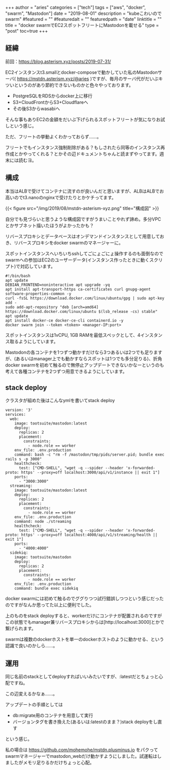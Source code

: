 +++
author = "aries"
categories = ["tech"]
tags = ["aws", "docker", "swarm", "Mastodon"]
date = "2019-08-01"
description = "kubeこわいのでswarm"
#featured = ""
#featuredalt = ""
featuredpath = "date"
linktitle = ""
title = "docker swarmでEC2スポットフリートにMastodonを載せる"
type = "post"
toc=true
+++

## 経緯

前回：https://blog.asterism.xyz/posts/2019-07-31/

EC2インスタンスt3.smallとdocker-composeで動かしていた私のMastodonサーバ( https://mstdn.asterism.xyz/@aries )ですが、毎月のサーバ代がだいぶキツいというのがあり節約できないものかと色々やっております。

- PostgreSQLをRDSからdocker上に移行
- S3+CloudFrontからS3+Cloudflareへ
- その後S3からwasabiへ

そんな事もありEC2の金額をだいぶ下げられるスポットフリートが気になりお試しという感じ。

ただ、フリートの挙動よくわかっておらず……。

フリートでもインスタンス強制削除がある？もしされたら同等のインスタンス再作成とかやってくれる？とかその辺ドキュメントちゃんと読まずやってます。週末には読むヨ。

## 構成

本当はALBで受けてコンテナに流すのが良いんだと思いますが、ALBはALBでお高いのでt3.nanoのnginxで受けたりとかケチってます。

{{< figure src="/img/2019/08/mstdn-asterism-xyz.png" title="構成図" >}}

自分でも見づらいと思うような構成図ですがうまいことやれず諦め。多分VPCとかサブネット描いたほうがよかったかも？

リバースプロキシとデータベースはオンデマンドインスタンスとして用意しておき、リバースプロキシをdocker swarmのマネージャーに。

スポットインスタンスへいちいちsshしてごにょごにょ操作するのも面倒なのでswarmへの参加はEC2のユーザーデータ(インスタンス作ったときに動くスクリプト)で対応しています。

```
#!/bin/bash
apt update
DEBIAN_FRONTEND=noninteractive apt upgrade -yq
apt install apt-transport-https ca-certificates curl gnupg-agent software-properties-common -y
curl -fsSL https://download.docker.com/linux/ubuntu/gpg | sudo apt-key add -
sudo add-apt-repository "deb [arch=amd64] https://download.docker.com/linux/ubuntu $(lsb_release -cs) stable"
apt update
apt install docker-ce docker-ce-cli containerd.io -y
docker swarm join --token <token> <manager-IP:port>
```

スポットインスタンスは1vCPU, 1GB RAMを最低スペックとして、4インスタンス取るようにしています。

Mastodonの各コンテナを1つずつ動かすだけなら3つあるいは2つでも足りますが、(あるいはmanager上でも動かすならスポットは1つでも多分足りる)、折角docker swarmを初めて触るので無停止アップデートできないかなーというのも考えて各種コンテナを2つずつ用意できるようにしています。

## stack deploy

クラスタが組めた後はこんなymlを書いてstack deploy

```
version: '3'
services:
  web:
    image: tootsuite/mastodon:latest
    deploy:
      replicas: 2
      placement:
        constraints:
          - node.role == worker
    env_file: .env.production
    command: bash -c "rm -f /mastodon/tmp/pids/server.pid; bundle exec rails s -p 3000"
    healthcheck:
      test: ["CMD-SHELL", "wget -q --spider --header 'x-forwarded-proto: https' --proxy=off localhost:3000/api/v1/instance || exit 1"]
    ports:
      - "3000:3000"
  streaming:
    image: tootsuite/mastodon:latest
    deploy:
      replicas: 2
      placement:
        constraints:
          - node.role == worker
    env_file: .env.production
    command: node ./streaming
    healthcheck:
      test: ["CMD-SHELL", "wget -q --spider --header 'x-forwarded-proto: https' --proxy=off localhost:4000/api/v1/streaming/health || exit 1"]
    ports:
      - "4000:4000"
  sidekiq:
    image: tootsuite/mastodon
    deploy:
      replicas: 2
      placement:
        constraints:
          - node.role == worker
    env_file: .env.production
    command: bundle exec sidekiq
```

docker swarmには初めて触るのでググりつつ試行錯誤しつつという感じだったのですがなんか思ってた以上に便利でした。

上のものをstack deployすると、workerだけにコンテナが配置されるのですがこの状態でもmanager兼リバースプロキシからは[http://localhost:3000]とかで繋げられます。

swarmは複数のdockerホストを単一のdockerホストのように動かせる、という認識で良いのかしら……。

## 運用

同じ名前のstackとしてdeployすればいいみたいですが、:latestだとちょっと心配ですね。

この辺変えるかなぁ……。

アップデートの手順としては

- db:migrate用のコンテナを用意して実行
- バージョンタグを書き換えた(あるいは:latestのまま？)stack deployをし直す

という感じ。

私の場合は https://github.com/mohemohe/mstdn.plusminus.io をパクってswarmマネージャーでmastodon_webだけ動かすようにしました。試運転はしましたがメモリ足りるかだけちょっと心配。
